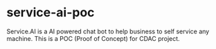 # service-ai-poc
Service.AI is a AI powered chat bot to help business to self service any machine. This is a POC (Proof of Concept) for CDAC project.

